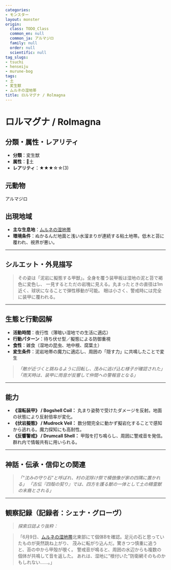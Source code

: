 ```yaml
---
categories:
- モンスター
layout: monster
origin:
  class: TODO_Class
  common_en: null
  common_ja: アルマジロ
  family: null
  order: null
  scientific: null
tag_slugs:
- tsuchi
- henseiju
- murune-bog
tags:
- 土
- 変生獣
- ムルネの湿地帯
title: ロルマグナ / Rolmagna
---
```


# ロルマグナ / Rolmagna

## 分類・属性・レアリティ

* **分類**：変生獣
* **属性**：🌱土
* **レアリティ**：★★★☆☆(3)

## 元動物

アルマジロ

## 出現地域

* **主な生息地**：[ムルネの湿地帯](../place/murune_bog.md)
* **環境条件**：ぬかるんだ地面と浅い水溜まりが連続する粘土地帯。低木と苔に覆われ、視界が悪い。

---

## シルエット・外見描写

> その姿は「泥岩に擬態する甲獣」。全身を覆う装甲板は湿地の泥と苔で褐色に変色し、
> 一見するとただの岩塊に見える。丸まったときの直径は1m近く、球状になることで弾性移動が可能。
> 眼は小さく、警戒時には完全に装甲に覆われる。

---

## 生態と行動図解

* **活動時間**：夜行性（薄暗い湿地での生活に適応）
* **行動パターン**：待ち伏せ型／擬態による防御重視
* **食性**：雑食（湿地の昆虫、地中根、腐葉土）
* **変生条件**：泥岩地帯の魔力に適応し、周囲の「隠す力」に共鳴したことで変生

> *「敵が近づくと跳ねるように回転し、茂みに逃げ込む様子が確認された」*
> *「雨天時は、装甲に雨音が反響して仲間への警報音となる」*

---

## 能力

* **《湿転装甲》 / Bogshell Coil：** 丸まり姿勢で受けたダメージを反射。地面の状態により反射倍率が変化。
* **《伏岩擬態》 / Mudrock Veil：** 数分間完全に動かず擬岩化することで感知から逃れる。魔力探知にも高耐性。
* **《反響警戒》 / Drumcall Shell：** 甲殻を打ち鳴らし、周囲に警戒音を発信。群れ内で情報共有に用いられる。

---

## 神話・伝承・信仰との関連

> *「“沈みの守り石”と呼ばれ、村の泥除け祭で模倣像が家の四隅に置かれる」*
> *「古伝『四殻の契り』では、四方を護る獣の一体として土の精霊獣の末裔とされる」*

---

## 観察記録（記録者：シェナ・グローヴ）

> *探索日誌より抜粋：*

> 「6月9日、[ムルネの湿地帯](../place/murune_bog.md)北東部にて個体Bを確認。足元の石と思っていたものが突然跳ね上がり、
> 茂みに転がり込んだ。驚きつつ慎重に追うと、苔の中から甲殻が覗く。
> 警戒音が鳴ると、周囲の水辺からも複数の個体が共鳴して音を返した。
> あれは、湿地に“根付いた”防衛網そのものかもしれない……。」